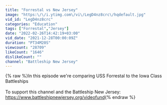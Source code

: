 ```yaml
---
title: "Forrestal vs New Jersey"
image: "https:\/\/i.ytimg.com\/vi\/LegD4nz8crc\/hqdefault.jpg"
vid_id: "LegD4nz8crc"
categories: "Education"
tags: ["Forrestal","Jersey"]
date: "2022-02-26T14:42:19+03:00"
vid_date: "2021-12-28T00:00:09Z"
duration: "PT34M20S"
viewcount: "28709"
likeCount: "1646"
dislikeCount: ""
channel: "Battleship New Jersey"
---
```

{% raw %}In this episode we're comparing USS Forrestal to the Iowa Class Battleships<br /><br />To support this channel and the Battleship New Jersey: <br /><a rel="nofollow" target="blank" href="https://www.battleshipnewjersey.org/videofund">https://www.battleshipnewjersey.org/videofund</a>{% endraw %}
